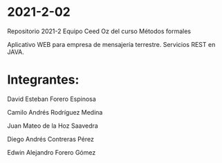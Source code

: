 # 2021-2-02
Repositorio 2021-2 Equipo Ceed Oz del curso Métodos formales

Aplicativo WEB para empresa de mensajería terrestre. Servicios REST en JAVA.


# Integrantes:

David Esteban Forero Espinosa

Camilo Andrés Rodríguez Medina

Juan Mateo de la Hoz Saavedra

Diego Andrés Contreras Pérez

Edwin Alejandro Forero Gómez
